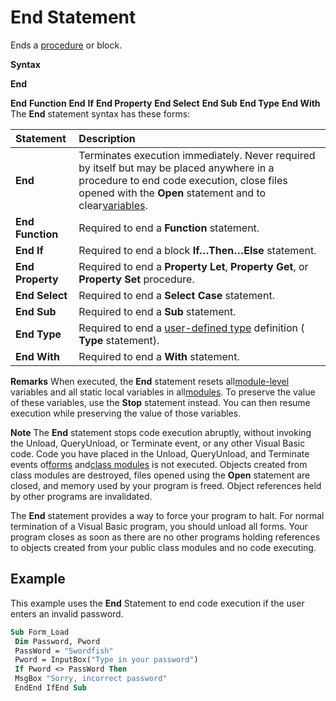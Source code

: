 
# End Statement

Ends a [procedure](b8bdf64f-5920-1ae9-16d0-b26d09524a30.md) or block.

 **Syntax**

 **End**

 **End** **Function**
 **End** **If**
 **End Property**
 **End Select**
 **End Sub**
 **End Type**
 **End With**
The  **End** statement syntax has these forms:


|**Statement**|**Description**|
|:-----|:-----|
|**End**|Terminates execution immediately. Never required by itself but may be placed anywhere in a procedure to end code execution, close files opened with the  **Open** statement and to clear[variables](b8bdf64f-5920-1ae9-16d0-b26d09524a30.md).|
|**End Function**|Required to end a  **Function** statement.|
|**End If**|Required to end a block  **If…Then…Else** statement.|
|**End Property**|Required to end a  **Property Let**, **Property Get**, or **Property Set** procedure.|
|**End Select**|Required to end a  **Select Case** statement.|
|**End Sub**|Required to end a  **Sub** statement.|
|**End Type**|Required to end a [user-defined type](b8bdf64f-5920-1ae9-16d0-b26d09524a30.md) definition ( **Type** statement).|
|**End With**|Required to end a  **With** statement.|
 **Remarks**
When executed, the  **End** statement resets all[module-level](b8bdf64f-5920-1ae9-16d0-b26d09524a30.md) variables and all static local variables in all[modules](b8bdf64f-5920-1ae9-16d0-b26d09524a30.md). To preserve the value of these variables, use the  **Stop** statement instead. You can then resume execution while preserving the value of those variables.

 **Note**  The  **End** statement stops code execution abruptly, without invoking the Unload, QueryUnload, or Terminate event, or any other Visual Basic code. Code you have placed in the Unload, QueryUnload, and Terminate events of[forms](b8bdf64f-5920-1ae9-16d0-b26d09524a30.md) and[class modules](b8bdf64f-5920-1ae9-16d0-b26d09524a30.md) is not executed. Objects created from class modules are destroyed, files opened using the **Open** statement are closed, and memory used by your program is freed. Object references held by other programs are invalidated.

The  **End** statement provides a way to force your program to halt. For normal termination of a Visual Basic program, you should unload all forms. Your program closes as soon as there are no other programs holding references to objects created from your public class modules and no code executing.

## Example

This example uses the  **End** Statement to end code execution if the user enters an invalid password.


```vb
Sub Form_Load 
 Dim Password, Pword 
 PassWord = "Swordfish" 
 Pword = InputBox("Type in your password") 
 If Pword <> PassWord Then 
 MsgBox "Sorry, incorrect password" 
 EndEnd IfEnd Sub
```

